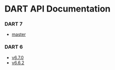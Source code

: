 # DART API Documentation

### DART 7

* [master](https://dartsim.github.io/dart/master/)

### DART 6

* [v6.7.0](https://dartsim.github.io/dart/v6.7.0/)
* [v6.6.2](https://dartsim.github.io/dart/v6.6.2/)
